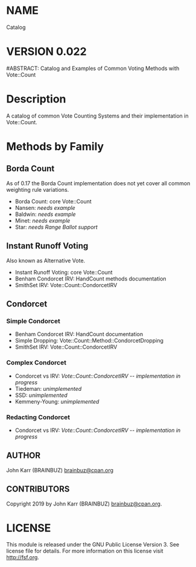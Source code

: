 # NAME

Catalog

# VERSION 0.022

#ABSTRACT: Catalog and Examples of Common Voting Methods with Vote::Count

# Description

A catalog of common Vote Counting Systems and their implementation in Vote::Count.

# Methods by Family

## Borda Count

As of 0.17 the Borda Count implementation does not yet cover all common weighting rule variations.

* Borda Count: core Vote::Count
* Nansen: *needs example*
* Baldwin: *needs example*
* Minet: *needs example*
* Star: *needs Range Ballot support*

## Instant Runoff Voting

Also known as Alternative Vote.

* Instant Runoff Voting: core Vote::Count
* Benham Condorcet IRV: HandCount methods documentation
* SmithSet IRV: Vote::Count::CondorcetIRV

## Condorcet

### Simple Condorcet

* Benham Condorcet IRV: HandCount documentation
* Simple Dropping: Vote::Count::Method::CondorcetDropping
* SmithSet IRV: Vote::Count::CondorcetIRV

### Complex Condorcet

* Condorcet vs IRV: *Vote::Count::CondorcetIRV -- implementation in progress*
* Tiedeman: *unimplemented*
* SSD: *unimplemented*
* Kemmeny-Young: *unimplemented*

### Redacting Condorcet

* Condorcet vs IRV: *Vote::Count::CondorcetIRV -- implementation in progress*

## AUTHOR

John Karr (BRAINBUZ) brainbuz@cpan.org

## CONTRIBUTORS

Copyright 2019 by John Karr (BRAINBUZ) brainbuz@cpan.org.

# LICENSE

This module is released under the GNU Public License Version 3. See license file for details. For more information on this license visit http://fsf.org.
